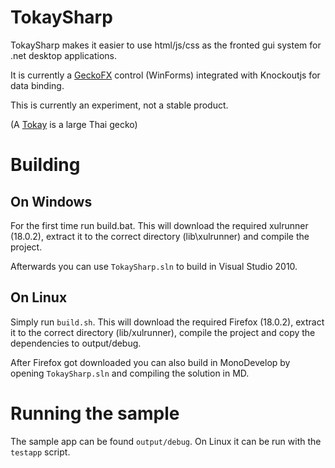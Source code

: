 TokaySharp
======================

TokaySharp makes it easier to use html/js/css as the fronted gui system for .net desktop applications.

It is currently a [GeckoFX](https://bitbucket.org/geckofx) control (WinForms) integrated with Knockoutjs for data binding.

This is currently an experiment, not a stable product.

(A [Tokay](http://en.wikipedia.org/wiki/Tokay_gecko) is a large Thai gecko)

# Building

## On Windows

For the first time run build.bat. This will download the required xulrunner (18.0.2), extract it
to the correct directory (lib\xulrunner) and compile the project.

Afterwards you can use `TokaySharp.sln` to build in Visual Studio 2010.

## On Linux

Simply run `build.sh`. This will download the required Firefox (18.0.2), extract it to the correct
directory (lib/xulrunner), compile the project and copy the dependencies to output/debug.

After Firefox got downloaded you can also build in MonoDevelop by opening `TokaySharp.sln` and
compiling the solution in MD.

# Running the sample

The sample app can be found `output/debug`. On Linux it can be run with the `testapp` script.
